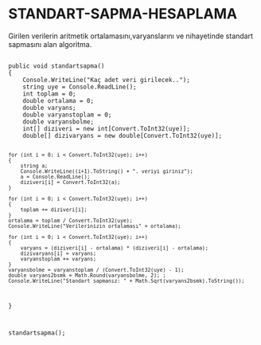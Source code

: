 # STANDART-SAPMA-HESAPLAMA
Girilen verilerin aritmetik ortalamasını,varyanslarını ve nihayetinde standart sapmasını alan algoritma.


<code>
public void standartsapma() 
{
    Console.WriteLine("Kaç adet veri girilecek..");
    string uye = Console.ReadLine();
    int toplam = 0;
    double ortalama = 0;
    double varyans;
    double varyanstoplam = 0;
    double varyansbolme;
    int[] diziveri = new int[Convert.ToInt32(uye)];
    double[] dizivaryans = new double[Convert.ToInt32(uye)];

    for (int i = 0; i < Convert.ToInt32(uye); i++)
    {
        string a;
        Console.WriteLine((i+1).ToString() + ". veriyi giriniz");
        a = Console.ReadLine();
        diziveri[i] = Convert.ToInt32(a);   
    }

    for (int i = 0; i < Convert.ToInt32(uye); i++)
    {
        toplam += diziveri[i];
    }
    ortalama = toplam / Convert.ToInt32(uye);
    Console.WriteLine("Verilerinizin ortalaması" + ortalama);

    for (int i = 0; i < Convert.ToInt32(uye); i++)
    {
        varyans = (diziveri[i] - ortalama) * (diziveri[i] - ortalama);
        dizivaryans[i] = varyans;
        varyanstoplam += varyans;
    }
    varyansbolme = varyanstoplam / (Convert.ToInt32(uye) - 1);
    double varyans2bsmk = Math.Round(varyansbolme, 2); ;
    Console.WriteLine("Standart sapmanız: " + Math.Sqrt(varyans2bsmk).ToString());
}

standartsapma();
                                             </code>


